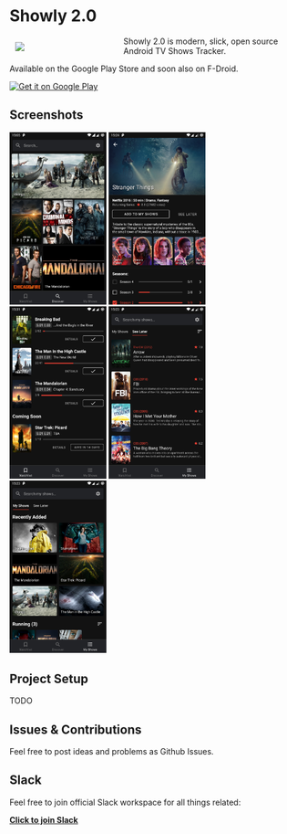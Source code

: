 # Showly 2.0
<img src="https://i.ibb.co/ChBN7Lg/ic-launcher.png" align="left" width="180" hspace="10" vspace="10" />

Showly 2.0 is modern, slick, open source Android TV Shows Tracker.

Available on the Google Play Store and soon also on F-Droid.

<a href="https://play.google.com/store/apps/details?id=com.michaldrabik.showly2">
  <img
    alt="Get it on Google Play"
    height="80"
    src="https://play.google.com/intl/en_us/badges/images/generic/en_badge_web_generic.png"/>
</a>

## Screenshots

<div>
   <img src="assets/screenshots/screenshot1.png" width="170" alt="screenshot 1">
   <img src="assets/screenshots/screenshot2.png" width="170" alt="screenshot 1">
   <img src="assets/screenshots/screenshot5.png" width="170" alt="screenshot 1">
   <img src="assets/screenshots/screenshot4.png" width="170" alt="screenshot 1">
   <img src="assets/screenshots/screenshot3.png" width="170" alt="screenshot 1">
</div>

## Project Setup

TODO

## Issues & Contributions

Feel free to post ideas and problems as Github Issues.

## Slack

Feel free to join official Slack workspace for all things related:

[**Click to join Slack**](https://join.slack.com/t/showly2/shared_invite/enQtODE5MDYwNDMxNjIwLTQxOTA2YzBjNDFjNjU0M2Q2M2ZmMTBjNGQ2MWMxNjc0MmQyMTMxZGEyYjA0YTYzM2Y0OGIxMDU4NjBkODhkYzA)
